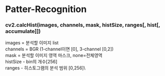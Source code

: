# Patter-Recognition

### cv2.calcHist(images, channels, mask, histSize, ranges[, hist[, accumulate]])
images = 분석할 이미지 list\
channels = BGR (1-channel이면 [0], 3-channel [0,2])\
mask = 분석할 이미지 영역 마스크, none=전체영역\
histSize - bin의 개수[256]\
ranges - 히스토그램의 분석 범위 [0,256]\
